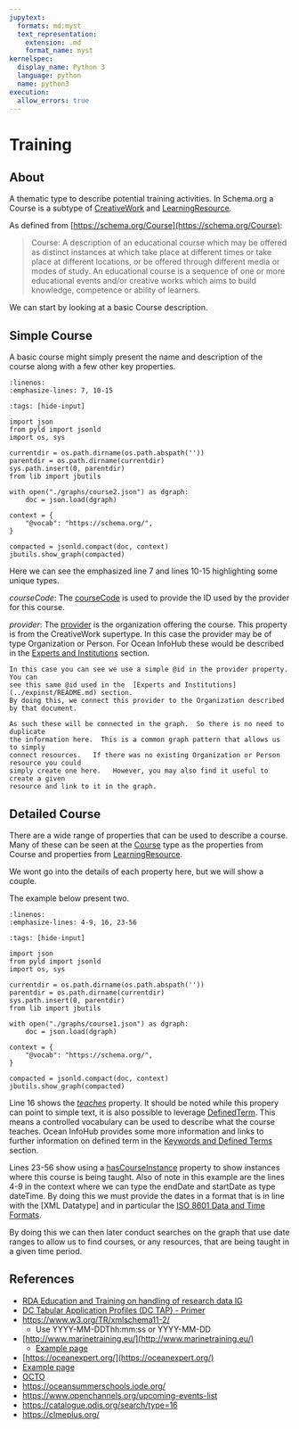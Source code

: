 ```yaml
---
jupytext:
  formats: md:myst
  text_representation:
    extension: .md
    format_name: myst
kernelspec:
  display_name: Python 3
  language: python
  name: python3
execution:
  allow_errors: true
---
```


# Training

## About

A thematic type to describe potential training activities.  In Schema.org a Course
is a subtype of [CreativeWork](https://schema.org/CreativeWork) and [LearningResource](https://schema.org/LearningResource).

As defined from [https://schema.org/Course](https://schema.org/Course):

> Course: A description of an educational course which may be offered as distinct
> instances at which take place at different times or take place at different
> locations, or be offered through different media or modes of study. An
> educational course is a sequence of one or more educational events and/or
> creative works which aims to build knowledge, competence or ability of learners.

We can start by looking at a basic Course description.  

## Simple Course

A basic course might simply present the name and description of the course along 
with a few other key properties. 

```{literalinclude} ./graphs/course2.json
:linenos:
:emphasize-lines: 7, 10-15

```

```{code-cell}
:tags: [hide-input]

import json
from pyld import jsonld
import os, sys

currentdir = os.path.dirname(os.path.abspath(''))
parentdir = os.path.dirname(currentdir)
sys.path.insert(0, parentdir)
from lib import jbutils

with open("./graphs/course2.json") as dgraph:
    doc = json.load(dgraph)

context = {
    "@vocab": "https://schema.org/",
}

compacted = jsonld.compact(doc, context)
jbutils.show_graph(compacted)

```

Here we can see the emphasized line 7 and lines 10-15 highlighting some
unique types.

_courseCode_:
The [courseCode](https://schema.org/courseCode) is used to provide the ID used by the provider for this course. 

_provider_:
The [provider](https://schema.org/provider) is the organization offering the course.
This property is from the CreativeWork supertype.  In this case the provider may
be of type Organization or Person.  For Ocean InfoHub these would be described in 
the [Experts and Institutions](../expinst/README.md) section.

```{note}
In this case you can see we use a simple @id in the provider property.  You can 
see this same @id used in the  [Experts and Institutions](../expinst/README.md) section.
By doing this, we connect this provider to the Organization described by that document.

As such these will be connected in the graph.  So there is no need to duplicate 
the information here.  This is a common graph pattern that allows us to simply 
connect resources.   If there was no existing Organization or Person resource you could
simply create one here.   However, you may also find it useful to create a given 
resource and link to it in the graph. 
```

## Detailed Course

There are a wide range of properties that can be used to describe a course. 
Many of these can be seen at the [Course](https://schema.org/Course) type as
the properties from Course and properties
from [LearningResource](https://schema.org/LearningResource).

We wont go into the details of each property here, but we will show a couple.

The example below present two.  

```{literalinclude} ./graphs/course1.json
:linenos:
:emphasize-lines: 4-9, 16, 23-56

```

```{code-cell}
:tags: [hide-input]

import json
from pyld import jsonld
import os, sys

currentdir = os.path.dirname(os.path.abspath(''))
parentdir = os.path.dirname(currentdir)
sys.path.insert(0, parentdir)
from lib import jbutils

with open("./graphs/course1.json") as dgraph:
    doc = json.load(dgraph)

context = {
    "@vocab": "https://schema.org/",
}

compacted = jsonld.compact(doc, context)
jbutils.show_graph(compacted)

```

Line 16 shows the [_teaches_](https://schema.org/teaches) property.  It 
should be noted while this propery can point to simple text, it is 
also possible to leverage [DefinedTerm](https://schema.org/DefinedTerm).  This 
means a controlled vocabulary can be used to describe what the course 
teaches.  Ocean InfoHub provides some more information and links to further
information on defined term in
the [Keywords and Defined Terms](../terms/list.md) section. 

Lines 23-56 show using a [hasCourseInstance](https://schema.org/hasCourseInstance)
property to show instances where this course is being taught.  Also of note
in this example are the lines 4-9 in the context where we can type the
endDate and startDate as type dateTime.  By doing this we must provide the
dates in a format that is in line with the [XML Datatype] and in particular the
[ISO 8601 Data and Time Formats](https://www.w3.org/TR/xmlschema-2/#isoformats).

By doing this we can then later conduct searches on the graph that use date ranges
to allow us to find courses, or any resources, that are being taught in a
given time period.

## References

* [RDA Education and Training on handling of research data IG
](https://www.rd-alliance.org/groups/education-and-training-handling-research-data.html)
* [DC Tabular Application Profiles (DC TAP) - Primer](https://www.dublincore.org/groups/application_profiles_ig/dctap_primer/)
* https://www.w3.org/TR/xmlschema11-2/
  * Use YYYY-MM-DDThh:mm:ss or YYYY-MM-DD
* [http://www.marinetraining.eu/](http://www.marinetraining.eu/)
  * [Example page](http://www.marinetraining.eu/node/1001)
* [https://oceanexpert.org/](https://oceanexpert.org/)
* [Example page](https://oceanexpert.org/event/2859)
* [OCTO](https://www.octogroup.org/)
* https://oceansummerschools.iode.org/ 
* https://www.openchannels.org/upcoming-events-list 
* https://catalogue.odis.org/search/type=16 
* https://clmeplus.org/
